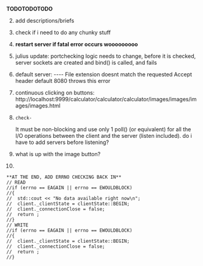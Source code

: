 

**TODOTODOTODO**


2) 
	add descriptions/briefs

7) 
	check if i need to do any chunky stuff

9) 
	**restart server if fatal error occurs wooooooooo**

10) 
	julius update:	portchecking logic needs to change, before it is checked, server sockets are created and bind() is called, and fails

11) 
	default server:
---- File extension doesnt match the requested Accept header
	default 8080 throws this error


11) 
	continuous clicking on buttons:
	http://localhost:9999/calculator/calculator/calculator/images/images/images/images.html

12) 	check-
	It must be non-blocking and use only 1 poll() (or equivalent) for all the I/O
	operations between the client and the server (listen included).
		do i have to add servers before listening?

13) 
	what is up with the image button?

100) 
	**AT THE END, ADD ERRNO CHECKING BACK IN**
	// READ
	//if (errno == EAGAIN || errno == EWOULDBLOCK)
	//{
	//	std::cout << "No data available right now\n";
	//	client._clientState = clientState::BEGIN;
	//	client._connectionClose = false;
	//	return ;
	//}
	// WRITE
	//if (errno == EAGAIN || errno == EWOULDBLOCK)
	//{		
	//	client._clientState = clientState::BEGIN;
	//	client._connectionClose = false;
	//	return ;
	//}


